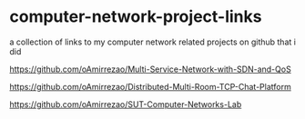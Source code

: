 # computer-network-project-links
a collection of links to my computer network related projects on github that i did

https://github.com/oAmirrezao/Multi-Service-Network-with-SDN-and-QoS

https://github.com/oAmirrezao/Distributed-Multi-Room-TCP-Chat-Platform

https://github.com/oAmirrezao/SUT-Computer-Networks-Lab
